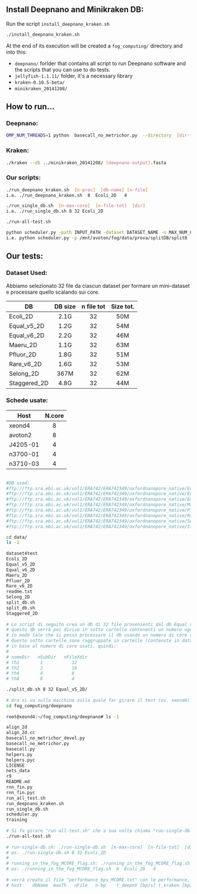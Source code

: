 ## Install Deepnano and Minikraken DB:

Run the script `install_deepnano_kraken.sh`

```sh
./install_deepnano_kraken.sh
```

At the end of its execution will be created a `fog_computing/` directory and into this:
- `deepnano/` forlder that contains all script to run Deepnano software and the scripts that you can use to do tests.
- `jellyfish-1.1.11/` folder, it's a necessary library
- `kraken-0.10.5-beta/`
- `minikraken_20141208/`

## How to run...
### Deepnano:

```sh
OMP_NUM_THREADS=1 python  basecall_no_metrichor.py  --directory  [dir-fast5-file]  --output [output-name].fasta
```

### Kraken:

```sh
./kraken --db ../minikraken_20141208/ [deepnano-output].fasta
```
### Our scripts:

```sh
./run_deepnano_kraken.sh  [n-proc]  [db-name] [n-file]
i.e. ./run_deepnano_kraken.sh  8  Ecoli_2D   4

./run_single_db.sh  [n-max-core]  [n-file-tot]  [dir]
i.e. ./run_single_db.sh 8 32 Ecoli_2D

./run-all-test.sh

python scheduler.py -path INPUT_PATH -dataset DATASET_NAME -n MAX_NUM_CORE
i.e. python scheduler.py -p /mnt/avoton/fog/data/prova/splitDB/split8 -d Ecoli -n 8 
```

## Our tests:
### Dataset Used:

Abbiamo selezionato 32 file da ciascun dataset per formare un mini-dataset e processare quello scalando sui core.

| DB           |   DB size  | n file tot |  Size tot.  |
| ------------ | :--------: | :--------: | :---------: |
| Ecoli_2D     |    2.1G    |     32     |     50M     |
| Equal_v5_2D  |    1.2G    |     32     |     54M     |
| Equal_v6_2D  |    2.2G    |     32     |     46M     |
| Maeru_2D     |    1.1G    |     32     |     63M     |
| Pfluor_2D    |    1.8G    |     32     |     51M     |
| Rare_v6_2D   |    1.6G    |     32     |     53M     |
| Selong_2D    |    367M    |     32     |     62M     |
| Staggered_2D |    4.8G    |     32     |     44M     |

### Schede usate:

| Host     |   N.core  | 
| -------- | :-------: | 
| xeond4   |     8     | 
| avoton2  |     8     | 
| J4205-01 |     4     | 
| n3700-01 |     4     | 
| n3710-03 |     4     | 


```sh
    
#DB used:
#ftp://ftp.sra.ebi.ac.uk/vol1/ERA742/ERA742349/oxfordnanopore_native/Ecoli_2D.tar.gz
#ftp://ftp.sra.ebi.ac.uk/vol1/ERA742/ERA742349/oxfordnanopore_native/Equal_v5_2D.tar.gz
#ftp://ftp.sra.ebi.ac.uk/vol1/ERA742/ERA742349/oxfordnanopore_native/Equal_v6_2D.tar.gz
#ftp://ftp.sra.ebi.ac.uk/vol1/ERA742/ERA742349/oxfordnanopore_native/Maeru_2D.tar.gz
#ftp://ftp.sra.ebi.ac.uk/vol1/ERA742/ERA742349/oxfordnanopore_native/Pfluor_2D.tar.gz
#ftp://ftp.sra.ebi.ac.uk/vol1/ERA742/ERA742349/oxfordnanopore_native/Rare_v6_2D.tar.gz
#ftp://ftp.sra.ebi.ac.uk/vol1/ERA742/ERA742349/oxfordnanopore_native/Selong_2D.tar.gz
#ftp://ftp.sra.ebi.ac.uk/vol1/ERA742/ERA742349/oxfordnanopore_native/Staggered_2D.tar.gz

cd data/
ls -1
    
dataset4test
Ecoli_2D
Equal_v5_2D
Equal_v6_2D
Maeru_2D
Pfluor_2D
Rare_v6_2D
readme.txt
Selong_2D
split_db.sh
split_db.sh
Staggered_2D
    
# Lo script di seguito crea un db di 32 file provenienti dal db Equal_v5_2D (in questo caso)
# questo db verrà poi diviso in sotto cartelle contenenti un numero uguale di file 
# in modo tale che si possa processare il db usando un numero di core crescente.
# Queste sotto cartelle sono raggruppate in cartelle (contenute in dataset4test/) 
# in base al numero di core usati, quindi:
#
# nomeDir   nSubDir   nFileXdir
# th1        1           32        
# th2        2           16
# th4        4           8
# th8        8           4

./split_db.sh 8 32 Equal_v5_2D/
    
# Ora si va sulla macchina sulla quale far girare il test (es. xeond4)
cd fog_computing/deepnano
    
root@xeond4:~/fog_computing/deepnano# ls -1

align_2d
align_2d.cc
basecall_no_metrichor_devel.py
basecall_no_metrichor.py
basecall.py
helpers.py
helpers.pyc
LICENSE
nets_data
r9
README.md
rnn_fin.py
rnn_fin.pyc
run_all_test.sh
run_deepnano_kraken.sh
run_single_db.sh
scheduler.py
training
    
# Si fa girare "run-all-test.sh" che a sua volta chiama "run-single-db.sh" che chiama "running_in_the_fog_MCORE_flag.sh"
./run-all-test.sh
    
# run-single-db.sh: ./run-single-db.sh  [n-max-core]  [n-file-tot]  [dir]
# es: ./run-single-db.sh 8 32 Ecoli_2D
#
# running_in_the_fog_MCORE_flag.sh: ./running_in_the_fog_MCORE_flag.sh  [n-proc]  [db-name] [n-file]
# es: ./running_in_the_fog_MCORE_flag.sh  8  Ecoli_2D   4
    
# verrà creato il file "performance_bps_MCORE.txt" con le performance, i cui dati saranno ordinati secondo lo schema:
# host    dbName  maxTh   nFile   n-bp    t_deepnV [bp/s] t_kraken [bp/s]
```
